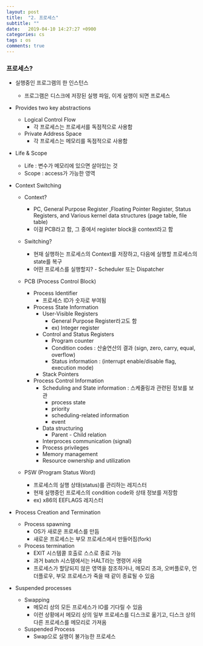 ```yaml
---
layout: post
title:  "2. 프로세스"
subtitle: ""
date:   2019-04-10 14:27:27 +0900
categories: cs
tags : os
comments: true
---
```


### 프로세스?
- 실행중인 프로그램의 한 인스턴스
  - 프로그램은 디스크에 저장된 실행 파일, 이게 실행이 되면 프로세스

- Provides two key abstractions
  - Logical Control Flow
    - 각 프로세스는 프로세서를 독점적으로 사용함
  - Private Address Space
    - 각 프로세스는 메모리를 독점적으로 사용함
- Life & Scope
  - Life : 변수가 메모리에 있으면 살아있는 것
  - Scope : access가 가능한 영역
- Context Switching
  - Context?
    - PC, General Purpose Register ,Floating Pointer Register, Status Registers, and Various kernel data structures (page table, file table)
    - 이걸 PCB라고 함, 그 중에서 register block을 context라고 함
  - Switching?
    - 현재 실행하는 프로세스의 Context를 저장하고, 다음에 실행할 프로세스의 state를 복구
    - 어떤 프로세스를 실행할지? - Scheduler 또는 Dispatcher
 

  - PCB (Process Control Block)
    - Process Identifier
      - 프로세스 ID가 숫자로 부여됨
    - Process State Information
      - User-Visible Registers
        - General Purpose Register라고도 함
        - ex) Integer register
      - Control and Status Registers
        - Program counter
        - Condition codes : 산술연산의 결과 (sign, zero, carry, equal, overflow)
        - Status information : (interrupt enable/disable flag, execution mode)
      - Stack Pointers
    - Process Control Information
      - Scheduling and State information : 스케줄링과 관련된 정보를 보관
        - process state 
        - priority
        - scheduling-related information
        - event
      - Data structuring
        - Parent - Child relation
      - Interproces communication (signal)
      - Process privileges
      - Memory management
      - Resource ownership and utilization
  - PSW (Program Status Word)
    - 프로세스의 실행 상태(status)를 관리하는 레지스터
    - 현재 실행중인 프로세스의 condition code와 상태 정보를 저장함
    - ex) x86의 EEFLAGS 레지스터
 

- Process Creation and Termination
  - Process spawning
    - OS가 새로운 프로세스를 만듬
    - 새로운 프로세스는 부모 프로세스에서 만들어짐(fork)
  - Process termination
    - EXIT 시스템콜 호출로 스스로 종료 가능
    - 과거 batch 시스템에서는 HALT라는 명령어 사용
    - 프로세스가 할당되지 않은 영역을 참조하거나, 메모리 초과, 오버플로우, 언더플로우, 부모 프로세스가 죽을 때 같이 종료될 수 있음
 
- Suspended processes
  - Swapping
    - 메모리 상의 모든 프로세스가 IO를 기다릴 수 있음
    - 이런 상황에서 메모리 상의 일부 프로세스를 디스크로 옮기고, 디스크 상의 다른 프로세스를 메모리로 가져옴
  - Suspended Process
    - Swap으로 실행이 불가능한 프로세스

